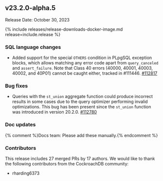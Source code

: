## v23.2.0-alpha.5

Release Date: October 30, 2023

{% include releases/release-downloads-docker-image.md release=include.release %}

<h3 id="v23-2-0-alpha-5-sql-language-changes">SQL language changes</h3>

- Added support for the special `OTHERS` condition in PLpgSQL exception blocks, which allows matching any error code apart from `query_canceled` and `assert_failure`. Note that Class 40 errors (40000, 40001, 40003, 40002, and 40P01) cannot be caught either, tracked in #111446. [#112817][#112817]

<h3 id="v23-2-0-alpha-5-bug-fixes">Bug fixes</h3>

- Queries with the `st_union` aggregate function could produce incorrect results in some cases due to the query optimizer performing invalid optimizations. This bug has been present since the `st_union` function was introduced in version 20.2.0. [#112780][#112780]

<h3 id="v23-2-0-alpha-5-doc-updates">Doc updates</h3>

{% comment %}Docs team: Please add these manually.{% endcomment %}

<div class="release-note-contributors" markdown="1">

<h3 id="v23-2-0-alpha-5-contributors">Contributors</h3>

This release includes 27 merged PRs by 17 authors.
We would like to thank the following contributors from the CockroachDB community:

- rharding6373

</div>

[#112780]: https://github.com/cockroachdb/cockroach/pull/112780
[#112817]: https://github.com/cockroachdb/cockroach/pull/112817
